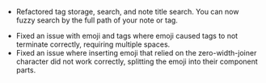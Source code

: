 + Refactored tag storage, search, and note title search. You can now fuzzy search by the full path of your note or tag.
- Fixed an issue with emoji and tags where emoji caused tags to not terminate correctly, requiring multiple spaces.
- Fixed an issue where inserting emoji that relied on the zero-width-joiner character did not work correctly, splitting the emoji into their component parts.